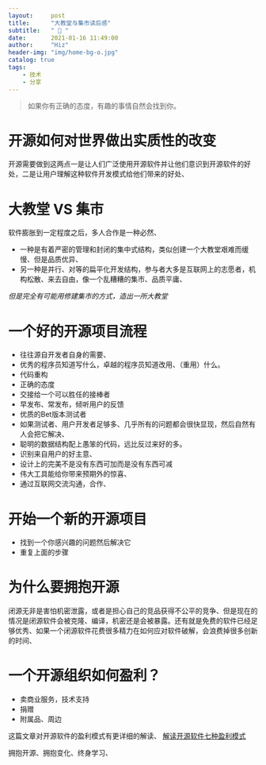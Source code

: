 ```yaml
---
layout:     post
title:      "大教堂与集市读后感"
subtitle:   " 📝 "
date:       2021-01-16 11:49:00
author:     "Hiz"
header-img: "img/home-bg-o.jpg"
catalog: true
tags:
    - 技术
    - 分享
---
```


> 如果你有正确的态度，有趣的事情自然会找到你。

# 开源如何对世界做出实质性的改变
开源需要做到这两点一是让人们广泛使用开源软件并让他们意识到开源软件的好处，二是让用户理解这种软件开发模式给他们带来的好处、

# 大教堂 VS 集市
软件膨胀到一定程度之后，多人合作是一种必然、

* 一种是有着严密的管理和封闭的集中式结构，类似创建一个大教堂艰难而缓慢、但是品质优异、
* 另一种是并行、对等的扁平化开发结构，参与者大多是互联网上的志愿者，机构松散、来去自由，像一个乱糟糟的集市、品质平庸、

*但是完全有可能用修建集市的方式，造出一所大教堂*


# 一个好的开源项目流程
* 往往源自开发者自身的需要、
* 优秀的程序员知道写什么，卓越的程序员知道改用、（重用）什么。
* 代码重构
* 正确的态度
* 交接给一个可以胜任的接棒者
* 早发布、常发布，倾听用户的反馈
* 优质的Bet版本测试者
* 如果测试者、用户开发者足够多、几乎所有的问题都会很快显现，然后自然有人会把它解决、
* 聪明的数据结构配上愚笨的代码，远比反过来好的多。
* 识别来自用户的好主意、
* 设计上的完美不是没有东西可加而是没有东西可减
* 伟大工具能给你带来预期外的惊喜、
* 通过互联网交流沟通，合作、

# 开始一个新的开源项目
* 找到一个你感兴趣的问题然后解决它
* 重复上面的步骤

# 为什么要拥抱开源
闭源无非是害怕机密泄露，或者是担心自己的竞品获得不公平的竞争、但是现在的情况是闭源软件会被克隆、编译，机密还是会被暴露。还有就是免费的软件已经足够优秀、如果一个闭源软件花费很多精力在如何应对软件破解，会浪费掉很多创新的时间、

# 一个开源组织如何盈利？
* 卖商业服务，技术支持
* 捐赠
* 附属品、周边

这篇文章对开源软件的盈利模式有更详细的解读、
[解读开源软件七种盈利模式](https://www.oschina.net/question/12_449)

拥抱开源、拥抱变化、终身学习、